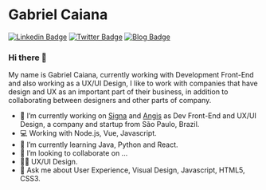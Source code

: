 # Gabriel Caiana

[![Linkedin Badge](https://img.shields.io/badge/-LinkedIn-blue?style=flat&logo=LinkedIn&logoColor=white)](https://www.linkedin.com/in/gabrielcaiana)
[![Twitter Badge](https://img.shields.io/badge/-Twitter-1ca0f1?style=flat&logo=Twitter&logoColor=white)](https://twitter.com/gabrielgueedes)
[![Blog Badge](https://img.shields.io/badge/Blog-gabrielcaiana-black)](https://gabrielcaiana.com)

### Hi there 👋

My name is Gabriel Caiana, currently working with Development Front-End and also working as a UX/UI Design, I like to work with companies that have design and UX as an important part of their business, in addition to collaborating between designers and other parts of company.


- 🔭 I’m currently working on [Signa](https://signainfo.com.br) and [Angis](https://angis.com.br) as Dev Front-End and UX/UI Design, a company and startup from São Paulo, Brazil.
- 💻 Working with Node.js, Vue, Javascript.
- 🌱 I’m currently learning Java, Python and React.
- 👯 I’m looking to collaborate on ...
- 🤘🏻 UX/UI Design.
- 💬 Ask me about User Experience, Visual Design, Javascript, HTML5, CSS3.

